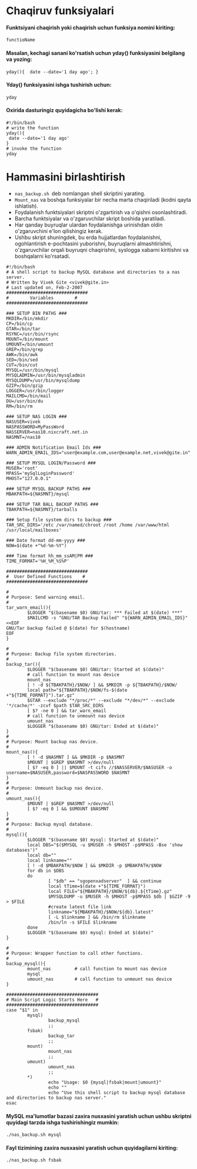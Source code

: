 # Chaqiruv funksiyalari


#### Funktsiyani chaqirish yoki chaqirish uchun funksiya nomini kiriting:


```
functioName
```


#### Masalan, kechagi sanani ko'rsatish uchun yday() funksiyasini belgilang va yozing:


```
yday(){  date --date='1 day ago'; }
```

#### Yday() funksiyasini ishga tushirish uchun:


```
yday
```

#### Oxirida dasturingiz quyidagicha bo'lishi kerak:


```
#!/bin/bash
# write the function
yday(){
 date --date='1 day ago'
}
# invoke the function
yday
```

# Hammasini birlashtirish


- ```nas_backup.sh ```deb nomlangan shell skriptini yarating.
- ```Mount_nas``` va boshqa funksiyalar bir necha marta chaqiriladi (kodni qayta ishlatish).
- Foydalanish funktsiyalari skriptni o'zgartirish va o'qishni osonlashtiradi.
- Barcha funktsiyalar va o'zgaruvchilar skript boshida yaratiladi.
- Har qanday buyruqlar ulardan foydalanishga urinishdan oldin o'zgaruvchini e'lon qilishingiz kerak.
- Ushbu skript shuningdek, bu erda hujjatlardan foydalanishni, ogohlantirish e-pochtasini yuborishni, buyruqlarni almashtirishni, o'zgaruvchilar orqali buyruqni chaqirishni, syslogga xabarni kiritishni va boshqalarni ko'rsatadi.


```
#!/bin/bash
# A shell script to backup MySQL database and directories to a nas server.
# Written by Vivek Gite <vivek@gite.in>
# Last updated on, Feb-2-2007
###############################
#  	     Variables        #
###############################

### SETUP BIN PATHS ###
MKDIR=/bin/mkdir
CP=/bin/cp
GTAR=/bin/tar
RSYNC=/usr/bin/rsync
MOUNT=/bin/mount
UMOUNT=/bin/umount
GREP=/bin/grep
AWK=/bin/awk
SED=/bin/sed
CUT=/bin/cut
MYSQL=/usr/bin/mysql
MYSQLADMIN=/usr/bin/mysqladmin
MYSQLDUMP=/usr/bin/mysqldump
GZIP=/bin/gzip
LOGGER=/usr/bin/logger
MAILCMD=/bin/mail
DU=/usr/bin/du
RM=/bin/rm

### SETUP NAS LOGIN ###
NASUSER=vivek
NASPASSWORD=MyPassWord
NASSERVER=nas10.nixcraft.net.in
NASMNT=/nas10

### ADMIN Notification Email Ids ###
WARN_ADMIN_EMAIL_IDS="user@example.com,user@example.net,vivek@gite.in"

### SETUP MYSQL LOGIN/Password ###
MUSER='root'
MPASS='mySqlLoginPassword'
MHOST="127.0.0.1"

### SETUP MYSQL BACKUP PATHS ###
MBAKPATH=${NASMNT}/mysql

### SETUP TAR BALL BACKUP PATHS ###
TBAKPATH=${NASMNT}/tarballs

### Setup file system dirs to backup ###
TAR_SRC_DIRS='/etc /var/named/chroot /root /home /var/www/html /usr/local/mailboxes'
 
### Date format dd-mm-yyyy ###
NOW=$(date +"%d-%m-%Y")

### Time format hh_mm_ssAM|PM ###
TIME_FORMAT='%H_%M_%S%P'

###############################
#  User Defined Functions    #
###############################

#
# Purpose: Send warning email.
#
tar_warn_email(){
        $LOGGER "$(basename $0) GNU/tar: *** Failed at $(date) ***"
        $MAILCMD -s "GNU/TAR Backup Failed" "${WARN_ADMIN_EMAIL_IDS}"<<EOF
GNU/Tar backup failed @ $(date) for $(hostname)
EOF
}

#
# Purpose: Backup file system directories.
# 
backup_tar(){
        $LOGGER "$(basename $0) GNU/tar: Started at $(date)"
        # call function to mount nas device 
        mount_nas
        [ ! -d ${TBAKPATH}/$NOW/ ] && $MKDIR -p ${TBAKPATH}/$NOW/
        local path="${TBAKPATH}/$NOW/fs-$(date +"${TIME_FORMAT}").tar.gz"
        $GTAR --exclude "*/proc/*" --exclude "*/dev/*" --exclude '*/cache/*' -zcvf $path $TAR_SRC_DIRS
        [ $? -ne 0 ] && tar_warn_email
        # call function to unmount nas device
        umount_nas
        $LOGGER "$(basename $0) GNU/tar: Ended at $(date)"
}
#
# Purpose: Mount backup nas device.
# 
mount_nas(){
        [ ! -d $NASMNT ] && $MKDIR -p $NASMNT
        $MOUNT | $GREP $NASMNT >/dev/null
        [ $? -eq 0 ] || $MOUNT -t cifs //$NASSERVER/$NASUSER -o username=$NASUSER,password=$NASPASSWORD $NASMNT
}
#
# Purpose: Unmount backup nas device.
# 
umount_nas(){
        $MOUNT | $GREP $NASMNT >/dev/null
        [ $? -eq 0 ] && $UMOUNT $NASMNT 
}
#
# Purpose: Backup mysql database.
# 
mysql(){
        $LOGGER "$(basename $0) mysql: Started at $(date)"
        local DBS="$($MYSQL -u $MUSER -h $MHOST -p$MPASS -Bse 'show databases')"
        local db=""
        local linkname=""
        [ ! -d $MBAKPATH/$NOW ] && $MKDIR -p $MBAKPATH/$NOW
        for db in $DBS
        do
                [ "$db" == "sgopenxadserver"  ] && continue 
                local tTime=$(date +"${TIME_FORMAT}")
                local FILE="${MBAKPATH}/$NOW/${db}.${tTime}.gz"
                $MYSQLDUMP -u $MUSER -h $MHOST -p$MPASS $db | $GZIP -9 > $FILE
                #create latest file link
                linkname="${MBAKPATH}/$NOW/${db}.latest"
                [ -L $linkname ] && /bin/rm $linkname
                /bin/ln -s $FILE $linkname
        done
        $LOGGER "$(basename $0) mysql: Ended at $(date)"
}

#
# Purpose: Wrapper function to call other functions.
#
backup_mysql(){
        mount_nas         # call function to mount nas device
        mysql
        umount_nas        # call function to unmount nas device
}

###################################
# Main Script Logic Starts Here   #
###################################
case "$1" in
        mysql)
                backup_mysql
                ;;
        fsbak)
                backup_tar
                ;;
        mount)
                mount_nas
                ;;
        umount)
                umount_nas
                ;;
        *)
                echo "Usage: $0 {mysql|fsbak|mount|umount}"
                echo ""
                echo "Use this shell script to backup mysql database and directories to backup nas server."
esac
```

#### MySQL ma'lumotlar bazasi zaxira nusxasini yaratish uchun ushbu skriptni quyidagi tarzda ishga tushirishingiz mumkin:

```
./nas_backup.sh mysql

```

#### Fayl tizimining zaxira nusxasini yaratish uchun quyidagilarni kiriting:

```
./nas_backup.sh fsbak
```